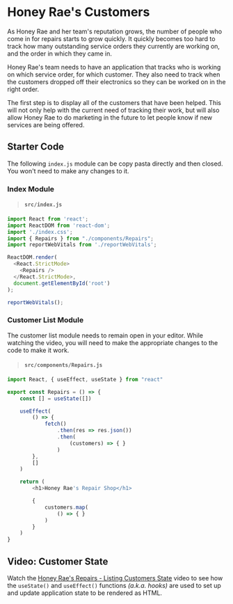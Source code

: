 # Honey Rae's Customers

As Honey Rae and her team's reputation grows, the number of people who come in for repairs starts to grow quickly. It quickly becomes too hard to track how many outstanding service orders they currently are working on, and the order in which they came in.

Honey Rae's team needs to have an application that tracks who is working on which service order, for which customer. They also need to track when the customers dropped off their electronics so they can be worked on in the right order.

The first step is to display all of the customers that have been helped. This will not only help with the current need of tracking their work, but will also allow Honey Rae to do marketing in the future to let people know if new services are being offered.

## Starter Code

The following `index.js` module can be copy pasta directly and then closed. You won't need to make any changes to it.

### Index Module

> #### `src/index.js`

```js
import React from 'react';
import ReactDOM from 'react-dom';
import './index.css';
import { Repairs } from "./components/Repairs";
import reportWebVitals from './reportWebVitals';

ReactDOM.render(
  <React.StrictMode>
    <Repairs />
  </React.StrictMode>,
  document.getElementById('root')
);

reportWebVitals();
```

### Customer List Module

The customer list module needs to remain open in your editor. While watching the video, you will need to make the appropriate changes to the code to make it work.

> #### `src/components/Repairs.js`

```js
import React, { useEffect, useState } from "react"

export const Repairs = () => {
    const [] = useState([])

    useEffect(
        () => {
            fetch()
                .then(res => res.json())
                .then(
                    (customers) => { }
                )
        },
        []
    )

    return (
        <h1>Honey Rae's Repair Shop</h1>

        {
            customers.map(
                () => { }
            )
        }
    )
}
```

## Video: Customer State

Watch the [Honey Rae's Repairs - Listing Customers State](https://vimeo.com/568152084) video to see how the `useState()` and `useEffect()` functions _(a.k.a. hooks)_ are used to set up and update application state to be rendered as HTML.
